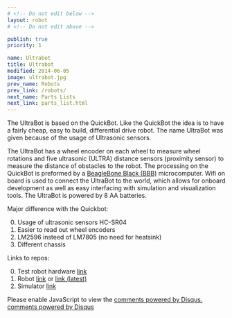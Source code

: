 ```yaml
---
# <!-- Do not edit below -->
layout: robot
# <!-- Do not edit above -->

publish: true
priority: 1

name: Ultrabot
title: Ultrabot
modified: 2014-06-05
image: ultrabot.jpg
prev_name: Robots
prev_link: /robots/
next_name: Parts Lists
next_link: parts_list.html
---
```


The UltraBot is based on the QuickBot. Like the QuickBot the idea is to have a
fairly cheap, easy to build, differential drive robot. The name UltraBot was
given because of the usage of Ultrasonic sensors.

The UltraBot has a wheel encoder on each wheel to measure wheel rotations and
five ultrasonic (ULTRA) distance sensors (proximity sensor) to measure the
distance of obstacles to the robot. The processing on the QuickBot is preformed
by a [BeagleBone Black
(BBB)](http://beagleboard.org/products/beaglebone%20black) microcomputer. Wifi
on board is used to connect the UltraBot to the world, which allows for onboard
development as well as easy interfacing with simulation and visualization
tools. The UltraBot is powered by 8 AA batteries.

Major difference with the Quickbot:

0. Usage of ultrasonic sensors HC-SR04
0. Easier to read out wheel encoders
0. LM2596 insteed of LM7805 (no need for heatsink)
0. Different chassis 

Links to repos:

0. Test robot hardware [link](https://github.com/delijati/ultrabot)
0. Robot [link](https://github.com/o-botics/quickbot_bbb) or [link (latest)](https://github.com/delijati/quickbot_bbb)
0. Simulator [link](https://github.com/delijati/pysimiam-simulator)

<!-- Do not edit below this line -->

<div id="disqus_thread"></div>
<script type="text/javascript">
    /* * * CONFIGURATION VARIABLES: EDIT BEFORE PASTING INTO YOUR WEBPAGE * * */
    {% if site.url == "http://o-botics.org" %}
      var disqus_shortname = 'o-botics'; // required: replace example with your forum shortname
    {% endif %}

    /* * * DON'T EDIT BELOW THIS LINE * * */
    (function() {
        var dsq = document.createElement('script'); dsq.type = 'text/javascript'; dsq.async = true;
        dsq.src = '//' + disqus_shortname + '.disqus.com/embed.js';
        (document.getElementsByTagName('head')[0] || document.getElementsByTagName('body')[0]).appendChild(dsq);
    })();
</script>
<noscript>Please enable JavaScript to view the <a href="http://disqus.com/?ref_noscript">comments powered by Disqus.</a></noscript>
<a href="http://disqus.com" class="dsq-brlink">comments powered by <span class="logo-disqus">Disqus</span></a>
